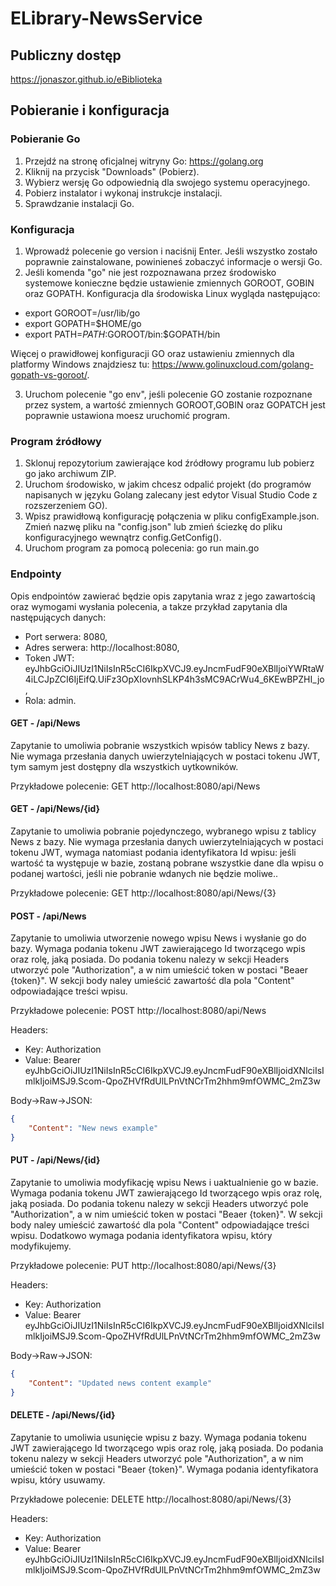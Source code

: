 # ELibrary-NewsService

## Publiczny dostęp
https://jonaszor.github.io/eBiblioteka

## Pobieranie i konfiguracja 

### Pobieranie Go

1. Przejdź na stronę oficjalnej witryny Go: https://golang.org
2. Kliknij na przycisk "Downloads" (Pobierz).
3. Wybierz wersję Go odpowiednią dla swojego systemu operacyjnego.
4. Pobierz instalator i wykonaj instrukcje instalacji.
5. Sprawdzanie instalacji Go.

### Konfiguracja
1. Wprowadź polecenie go version i naciśnij Enter.
Jeśli wszystko zostało poprawnie zainstalowane, powinieneś zobaczyć informacje o wersji Go.
2. Jeśli komenda "go" nie jest rozpoznawana przez środowisko systemowe konieczne będzie ustawienie zmiennych GOROOT, GOBIN oraz GOPATH. Konfiguracja dla środowiska Linux wygląda następująco:
- export GOROOT=/usr/lib/go
- export GOPATH=$HOME/go
- export PATH=$PATH:$GOROOT/bin:$GOPATH/bin

Więcej o prawidłowej konfiguracji GO oraz ustawieniu zmiennych dla platformy Windows znajdziesz tu: https://www.golinuxcloud.com/golang-gopath-vs-goroot/.

3. Uruchom polecenie "go env", jeśli polecenie GO zostanie rozpoznane przez system, a wartość zmiennych GOROOT,GOBIN oraz GOPATCH jest poprawnie ustawiona moesz uruchomić program.

### Program źródłowy
1. Sklonuj repozytorium zawierające kod źródłowy programu lub pobierz go jako archiwum ZIP.
2. Uruchom środowisko, w jakim chcesz odpalić projekt (do programów napisanych w języku Golang zalecany jest edytor Visual Studio Code z rozszerzeniem GO).
3. Wpisz prawidłową konfigurację połączenia w pliku configExample.json. Zmień nazwę pliku na "config.json" lub zmień ściezkę do pliku konfiguracyjnego wewnątrz config.GetConfig().
4. Uruchom program za pomocą polecenia: go run main.go

### Endpointy
Opis endpointów zawierać będzie opis zapytania wraz z jego zawartością oraz wymogami wysłania polecenia, a takze przykład zapytania dla następujących danych:
- Port serwera: 8080,
- Adres serwera: http://localhost:8080, 
- Token JWT: eyJhbGciOiJIUzI1NiIsInR5cCI6IkpXVCJ9.eyJncmFudF90eXBlIjoiYWRtaW4iLCJpZCI6IjEifQ.UiFz3OpXIovnhSLKP4h3sMC9ACrWu4_6KEwBPZHI_jo,
- Rola: admin.

#### GET - /api/News
Zapytanie to umoliwia pobranie wszystkich wpisów tablicy News z bazy. Nie wymaga przesłania danych uwierzytelniających w postaci tokenu JWT, tym samym jest dostępny dla wszystkich uytkowników.

Przykładowe polecenie: GET http://localhost:8080/api/News

#### GET - /api/News/{id}
Zapytanie to umoliwia pobranie pojedynczego, wybranego wpisu z tablicy News z bazy. Nie wymaga przesłania danych uwierzytelniających w postaci tokenu JWT, wymaga natomiast podania identyfikatora Id wpisu: jeśli wartość ta występuje w bazie, zostaną pobrane wszystkie dane dla wpisu o podanej wartości, jeśli nie pobranie wdanych nie będzie moliwe..

Przykładowe polecenie: GET http://localhost:8080/api/News/{3}

#### POST - /api/News
Zapytanie to umoliwia utworzenie nowego wpisu News i wysłanie go do bazy. Wymaga podania tokenu JWT zawierającego Id tworzącego wpis oraz rolę, jaką posiada. Do podania tokenu nalezy w sekcji Headers utworzyć pole "Authorization", a w nim umieścić token w postaci "Beaer {token}". W sekcji body naley umieścić zawartość dla pola "Content" odpowiadające treści wpisu.

Przykładowe polecenie: POST http://localhost:8080/api/News

Headers:
- Key: Authorization
- Value: Bearer eyJhbGciOiJIUzI1NiIsInR5cCI6IkpXVCJ9.eyJncmFudF90eXBlIjoidXNlciIsImlkIjoiMSJ9.Scom-QpoZHVfRdUlLPnVtNCrTm2hhm9mfOWMC_2mZ3w

Body->Raw->JSON:
```json
{
    "Content": "New news example"
}
```

#### PUT - /api/News/{id}
Zapytanie to umoliwia modyfikację wpisu News i uaktualnienie go w bazie. Wymaga podania tokenu JWT zawierającego Id tworzącego wpis oraz rolę, jaką posiada. Do podania tokenu nalezy w sekcji Headers utworzyć pole "Authorization", a w nim umieścić token w postaci "Beaer {token}". W sekcji body naley umieścić zawartość dla pola "Content" odpowiadające treści wpisu. Dodatkowo wymaga podania identyfikatora wpisu, który modyfikujemy.

Przykładowe polecenie: PUT http://localhost:8080/api/News/{3}

Headers:
- Key: Authorization
- Value: Bearer eyJhbGciOiJIUzI1NiIsInR5cCI6IkpXVCJ9.eyJncmFudF90eXBlIjoidXNlciIsImlkIjoiMSJ9.Scom-QpoZHVfRdUlLPnVtNCrTm2hhm9mfOWMC_2mZ3w

Body->Raw->JSON:
```json
{
    "Content": "Updated news content example"
}
```

#### DELETE - /api/News/{id}
Zapytanie to umoliwia usunięcie wpisu z bazy. Wymaga podania tokenu JWT zawierającego Id tworzącego wpis oraz rolę, jaką posiada. Do podania tokenu nalezy w sekcji Headers utworzyć pole "Authorization", a w nim umieścić token w postaci "Beaer {token}". Wymaga podania identyfikatora wpisu, który usuwamy.

Przykładowe polecenie: DELETE http://localhost:8080/api/News/{3}

Headers:
- Key: Authorization
- Value: Bearer eyJhbGciOiJIUzI1NiIsInR5cCI6IkpXVCJ9.eyJncmFudF90eXBlIjoidXNlciIsImlkIjoiMSJ9.Scom-QpoZHVfRdUlLPnVtNCrTm2hhm9mfOWMC_2mZ3w